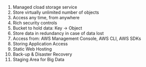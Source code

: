 1. Managed cload storage service
2. Store virtually unlimited number of objects
3. Access any time, from anywhere
4. Rich security controls
5. Bucket to hold data:  Key -> Object
6. Store data in redundancy in case of data lost 
7. Access from: AWS Management Console, AWS CLI, AWS SDKs
8. Storing Application Access
9. Static Web Hosting 
10. Back-up & Disaster Recovery 
11. Staging Area for Big Data

